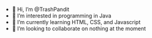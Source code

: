 - 👋 Hi, I’m @TrashPandit
- 👀 I’m interested in programming in Java
- 🌱 I’m currently learning HTML, CSS, and Javascript
- 💞️ I’m looking to collaborate on nothing at the moment

<!---
TrashPandit/TrashPandit is a ✨ special ✨ repository because its `README.md` (this file) appears on your GitHub profile.
You can click the Preview link to take a look at your changes.
--->
